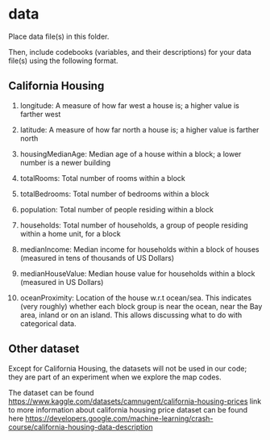 # data

Place data file(s) in this folder.

Then, include codebooks (variables, and their descriptions) for your data file(s)
using the following format.

## California Housing

1. longitude: A measure of how far west a house is; a higher value is farther west

2. latitude: A measure of how far north a house is; a higher value is farther north

3. housingMedianAge: Median age of a house within a block; a lower number is a newer building

4. totalRooms: Total number of rooms within a block

5. totalBedrooms: Total number of bedrooms within a block

6. population: Total number of people residing within a block

7. households: Total number of households, a group of people residing within a home unit, for a block

8. medianIncome: Median income for households within a block of houses (measured in tens of thousands of US Dollars)

9. medianHouseValue: Median house value for households within a block (measured in US Dollars)

10. oceanProximity: Location of the house w.r.t ocean/sea. This indicates (very roughly) whether each block group is near the ocean, near the Bay area, inland or on an island. This allows discussing what to do with categorical data.


## Other dataset

Except for California Housing, the datasets will not be used in our code; they are part of an experiment when we explore the map codes.

The dataset can be found https://www.kaggle.com/datasets/camnugent/california-housing-prices
link to more information about california housing price dataset can be found here https://developers.google.com/machine-learning/crash-course/california-housing-data-description


